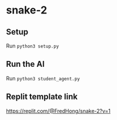 # snake-2

## Setup
Run `python3 setup.py`


## Run the AI
Run `python3 student_agent.py`


## Replit template link
https://replit.com/@FredHong/snake-2?v=1
